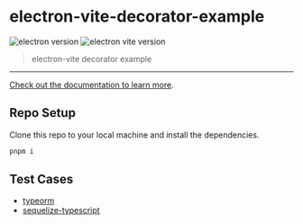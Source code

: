 # electron-vite-decorator-example

![electron version](https://img.shields.io/github/package-json/dependency-version/alex8088/electron-vite-decorator-example/dev/electron)
![electron vite version](https://img.shields.io/github/package-json/dependency-version/alex8088/electron-vite-decorator-example/dev/electron-vite)

> electron-vite decorator example

---

[Check out the documentation to learn more](https://electron-vite.org/guide/typescript-decorator.html).

## Repo Setup

Clone this repo to your local machine and install the dependencies.

```bash
pnpm i
```

## Test Cases

- [typeorm](https://github.com/typeorm/typeorm)
- [sequelize-typescript](https://github.com/sequelize/sequelize-typescript)
